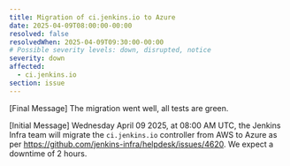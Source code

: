 ```yaml
---
title: Migration of ci.jenkins.io to Azure
date: 2025-04-09T08:00:00-00:00
resolved: false
resolvedWhen: 2025-04-09T09:30:00-00:00
# Possible severity levels: down, disrupted, notice
severity: down
affected:
  - ci.jenkins.io
section: issue
---
```


[Final Message]
The migration went well, all tests are green.

[Initial Message]
Wednesday April 09 2025, at 08:00 AM UTC, the Jenkins Infra team will migrate the `ci.jenkins.io` controller from AWS to Azure as per <https://github.com/jenkins-infra/helpdesk/issues/4620>.
We expect a downtime of 2 hours.
